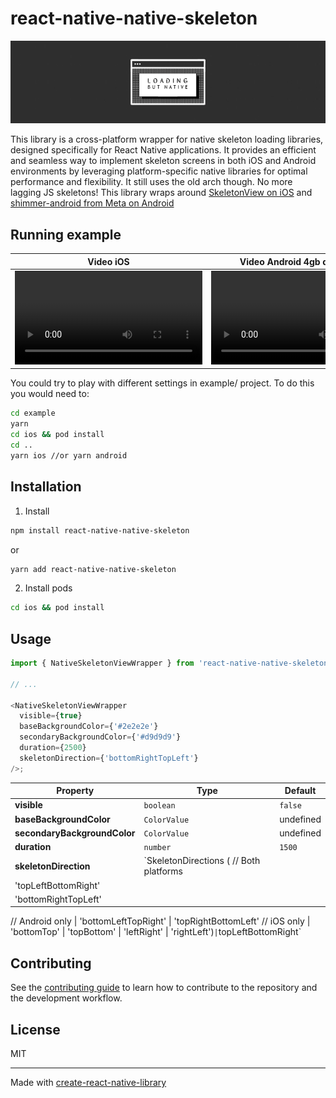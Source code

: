 # react-native-native-skeleton

![](assets/header.gif)

This library is a cross-platform wrapper for native skeleton loading libraries, designed specifically for React Native applications. It provides an efficient and seamless way to implement skeleton screens in both iOS and Android environments by leveraging platform-specific native libraries for optimal performance and flexibility. It still uses the old arch though. No more lagging JS skeletons! This library wraps around [SkeletonView on iOS](https://github.com/Juanpe/SkeletonView) and [shimmer-android from Meta on Android](https://github.com/facebookarchive/shimmer-android?tab=readme-ov-file)

## Running example

| Video iOS              | Video Android 4gb device ram   |
| ---------------------- | ------------------------------ |
| ![iOS](assets/ios.mp4) | ![Android](assets/android.mp4) |

You could try to play with different settings in example/ project. To do this you would need to:

```sh
cd example
yarn
cd ios && pod install
cd ..
yarn ios //or yarn android
```

## Installation

1. Install

```sh
npm install react-native-native-skeleton
```

or

```sh
yarn add react-native-native-skeleton
```

2. Install pods

```sh
cd ios && pod install
```

## Usage

```js
import { NativeSkeletonViewWrapper } from 'react-native-native-skeleton';

// ...

<NativeSkeletonViewWrapper
  visible={true}
  baseBackgroundColor={'#2e2e2e'}
  secondaryBackgroundColor={'#d9d9d9'}
  duration={2500}
  skeletonDirection={'bottomRightTopLeft'}
/>;
```

| Property                     | Type                                    | Default   |
| ---------------------------- | --------------------------------------- | --------- |
| **visible**                  | `boolean`                               | `false`   |
| **baseBackgroundColor**      | `ColorValue`                            | undefined |
| **secondaryBackgroundColor** | `ColorValue`                            | undefined |
| **duration**                 | `number`                                | `1500`    |
| **skeletonDirection**        | `SkeletonDirections ( // Both platforms |
| 'topLeftBottomRight'         |
| 'bottomRightTopLeft'         |

// Android only
| 'bottomLeftTopRight'
| 'topRightBottomLeft'
// iOS only
| 'bottomTop'
| 'topBottom'
| 'leftRight'
| 'rightLeft')`|`topLeftBottomRight`

## Contributing

See the [contributing guide](CONTRIBUTING.md) to learn how to contribute to the repository and the development workflow.

## License

MIT

---

Made with [create-react-native-library](https://github.com/callstack/react-native-builder-bob)
